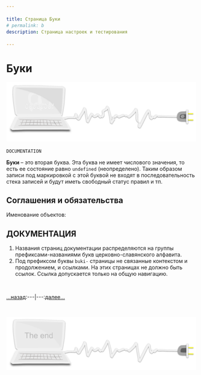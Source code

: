 ```yaml
---

title: Страница Буки
# permalink: b
description: Страница настроек и тестирования

---
```



<div class="navi"><nav id="navi"><!-- js --></nav></div>

# Буки

<span id="buki-img" class="img" onclick="imgResize()">![comp and vim ](assets/svg/comp-start.svg)</span>

	DOCUMENTATION

**Буки** – это вторая буква. Эта буква не имеет числового значения, то есть ее состояние равно `undefined` (неопределено). Таким образом записи под маркировкой с этой буквой не входят в последовательность стека записей и будут иметь свободный статус правил и тп.

<!--TODO: - [ ] cтатус группы -->

**Соглашения и обязательства**
---

Именование объектов:

**ДОКУМЕНТАЦИЯ**
---
    
1. Названия страниц документации распределяются на группы префиксами-названиями букв церковно-славянского алфавита.
2. Под префиксом буквы `buki-` страницы не связанные контекстом и продолжением, и ссылками. На этих страницах не должно быть ссылок. Ссылка допускается только на общую навигацию.


<br>

[…назад](buki-set.md):---|---:[далее…](dobro-day.md)

<br>


<span id="comp-end-img" class="img" onclick="imgResize()">![img](assets/svg/comp-end.svg)</span>

<script src="assets/js/navi.js"></script>
